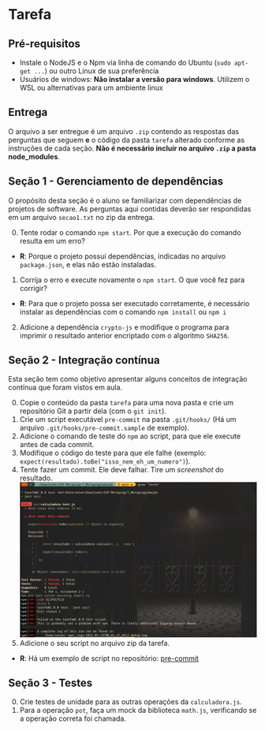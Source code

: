 # Tarefa


## Pré-requisitos
- Instale o NodeJS e o Npm via linha de comando do Ubuntu (`sudo apt-get ...`) ou outro Linux de sua preferência
- Usuários de windows: **Não instalar a versão para windows**. Utilizem o WSL ou alternativas para um ambiente linux

## Entrega

O arquivo a ser entregue é um arquivo `.zip` contendo as respostas das perguntas que seguem **e** o código da pasta `tarefa` alterado conforme as instruções de cada seção. **Não é necessário incluir no arquivo `.zip` a pasta node_modules**.


## Seção 1 - Gerenciamento de dependências

O propósito desta seção é o aluno se familiarizar com dependências de projetos de software. As perguntas aqui contidas deverão ser respondidas em um arquivo `secao1.txt` no zip da entrega.

0. Tente rodar o comando `npm start`. Por que a execução do comando resulta em um erro?
  * **R**: Porque o projeto possui dependências, indicadas no arquivo `package.json`, e elas não estão instaladas.
1. Corrija o erro e execute novamente o `npm start`. O que você fez para corrigir?
  * **R**: Para que o projeto possa ser executado corretamente, é necessário instalar as dependências com o comando `npm install` ou `npm i`
2. Adicione a dependência `crypto-js` e modifique o programa para imprimir o resultado anterior encriptado com o algoritmo `SHA256`.

## Seção 2 - Integração contínua

Esta seção tem como objetivo apresentar alguns conceitos de integração contínua que foram vistos em aula. 

0. Copie o conteúdo da pasta `tarefa` para uma nova pasta e crie um repositório Git a partir dela (com o `git init`).
1. Crie um script executável `pre-commit` na pasta `.git/hooks/` (Há um arquivo `.git/hooks/pre-commit.sample` de exemplo).
2. Adicione o comando de teste do `npm` ao script, para que ele execute antes de cada commit.
3. Modifique o código do teste para que ele falhe (exemplo: `expect(resultado).toBe("isso_nem_eh_um_numero")`).
4. Tente fazer um commit. Ele deve falhar. Tire um *screenshot* do resultado.
![screenshot do resultado](./secao2ex4.png)
5. Adicione o seu script no arquivo zip da tarefa.
  * **R**: Há um exemplo de script no repositório: [pre-commit](./pre-commit)

## Seção 3 - Testes

0. Crie testes de unidade para as outras operações da `calculadora.js`.
1. Para a operação `pot`, faça um mock da biblioteca `math.js`, verificando se a operação correta foi chamada.


